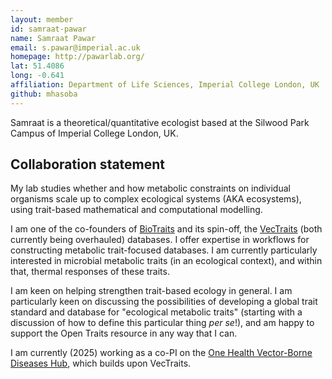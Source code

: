 ```yaml
---
layout: member
id: samraat-pawar
name: Samraat Pawar
email: s.pawar@imperial.ac.uk
homepage: http://pawarlab.org/
lat: 51.4086
long: -0.641
affiliation: Department of Life Sciences, Imperial College London, UK
github: mhasoba
---
```


Samraat is a theoretical/quantitative ecologist based at the Silwood Park Campus of Imperial College London, UK. 

## Collaboration statement

My lab studies whether and how metabolic constraints on individual organisms scale up to complex ecological systems (AKA ecosystems), using  trait-based mathematical and computational modelling.

I am one of the co-founders of [BioTraits](https://ecologicaldata.org/wiki/global-biotraits-database) and its spin-off, the [VecTraits](https://legacy.vectorbyte.org/vectraits) (both currently being overhauled) databases. I offer expertise in workflows for constructing metabolic trait-focused databases. I am  currently particularly interested in microbial metabolic traits (in an ecological context), and within that, thermal responses of these traits. 

I am keen on helping strengthen trait-based ecology in general. I am particularly keen on discussing the possibilities of developing a global trait standard and database for "ecological metabolic traits" (starting with a discussion of how to define this particular thing *per se*!), and am happy to support the Open Traits resource in any way that I can.

I am currently (2025) working as a co-PI on the [One Health Vector-Borne Diseases Hub](https://vbdhub.org), which builds upon VecTraits.
